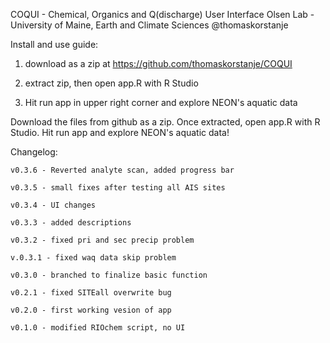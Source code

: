 
COQUI - Chemical, Organics and Q(discharge) User Interface 
Olsen Lab - University of Maine, Earth and Climate Sciences 
@thomaskorstanje

Install and use guide: 

1. download as a zip at https://github.com/thomaskorstanje/COQUI 

2. extract zip, then open app.R with R Studio
 
3. Hit run app in upper right corner and explore NEON's aquatic data 

Download the files from github as a zip. Once extracted, open app.R with R Studio. Hit run app and explore NEON's aquatic data!    



 Changelog:

    v0.3.6 - Reverted analyte scan, added progress bar

    v0.3.5 - small fixes after testing all AIS sites
    
    v0.3.4 - UI changes
    
    v0.3.3 - added descriptions
    
    v0.3.2 - fixed pri and sec precip problem
    
    v.0.3.1 - fixed waq data skip problem

    v0.3.0 - branched to finalize basic function

    v0.2.1 - fixed SITEall overwrite bug 

    v0.2.0 - first working vesion of app 

    v0.1.0 - modified RIOchem script, no UI
